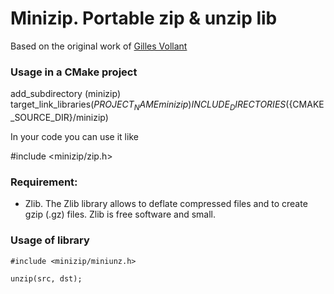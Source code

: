 # Minizip. Portable zip & unzip lib 

Based on the original work of [Gilles Vollant](http://www.winimage.com/zLibDll/minizip.html)

### Usage in a CMake project

add_subdirectory (minizip)
target_link_libraries(${PROJECT_NAME} minizip)
INCLUDE_DIRECTORIES(${CMAKE_SOURCE_DIR}/minizip)

In your code you can use it like

#include <minizip/zip.h>

### Requirement:

* Zlib. The Zlib library allows to deflate compressed files and to create gzip (.gz) files. Zlib is free software and small.

### Usage of library

```
#include <minizip/miniunz.h>

unzip(src, dst);
```
